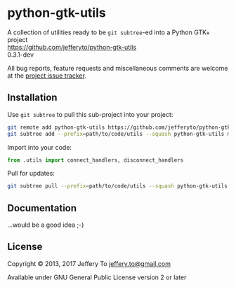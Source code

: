 # python-gtk-utils

A collection of utilities ready to be `git subtree`-ed into a Python
GTK+ project  
<https://github.com/jefferyto/python-gtk-utils>  
0.3.1-dev

All bug reports, feature requests and miscellaneous comments are welcome
at the [project issue tracker][].

## Installation

Use `git subtree` to pull this sub-project into your project:

```sh
git remote add python-gtk-utils https://github.com/jefferyto/python-gtk-utils.git
git subtree add --prefix=path/to/code/utils --squash python-gtk-utils main
```

Import into your code:

```python
from .utils import connect_handlers, disconnect_handlers
```

Pull for updates:

```sh
git subtree pull --prefix=path/to/code/utils --squash python-gtk-utils main
```

## Documentation

...would be a good idea ;-)

## License

Copyright &copy; 2013, 2017 Jeffery To <jeffery.to@gmail.com>

Available under GNU General Public License version 2 or later


[project issue tracker]: https://github.com/jefferyto/python-gtk-utils/issues
